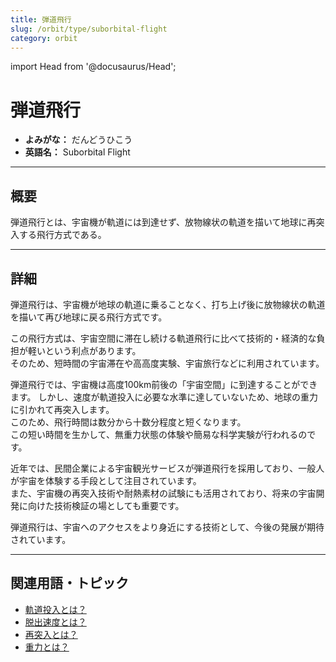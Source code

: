 ```yaml
---
title: 弾道飛行
slug: /orbit/type/suborbital-flight
category: orbit
---
```


import Head from '@docusaurus/Head';

<Head>
  <script type="application/ld+json">
    {`{
      "@context": "https://schema.org",
      "@type": "DefinedTerm",
      "name": "弾道飛行",
      "inDefinedTermSet": "https://www.space-portal.org",
      "termCode": "orbit/type/suborbital-flight",
      "description": "弾道飛行とは、宇宙機が軌道には到達せず、放物線状の軌道を描いて地球に再突入する飛行方式である。",
      "url": "https://www.space-portal.org/docs/orbit/type/suborbital-flight"
    }`}
  </script>
</Head>

# 弾道飛行

- **よみがな：** だんどうひこう  
- **英語名：** Suborbital Flight  

---

## 概要

弾道飛行とは、宇宙機が軌道には到達せず、放物線状の軌道を描いて地球に再突入する飛行方式である。

---

## 詳細

弾道飛行は、宇宙機が地球の軌道に乗ることなく、打ち上げ後に放物線状の軌道を描いて再び地球に戻る飛行方式です。  

この飛行方式は、宇宙空間に滞在し続ける軌道飛行に比べて技術的・経済的な負担が軽いという利点があります。  
そのため、短時間の宇宙滞在や高高度実験、宇宙旅行などに利用されています。  

弾道飛行では、宇宙機は高度100km前後の「宇宙空間」に到達することができます。
しかし、速度が軌道投入に必要な水準に達していないため、地球の重力に引かれて再突入します。  
このため、飛行時間は数分から十数分程度と短くなります。  
この短い時間を生かして、無重力状態の体験や簡易な科学実験が行われるのです。  

近年では、民間企業による宇宙観光サービスが弾道飛行を採用しており、一般人が宇宙を体験する手段として注目されています。  
また、宇宙機の再突入技術や耐熱素材の試験にも活用されており、将来の宇宙開発に向けた技術検証の場としても重要です。  

弾道飛行は、宇宙へのアクセスをより身近にする技術として、今後の発展が期待されています。

---

## 関連用語・トピック

- [軌道投入とは？](/docs/orbit/operation/orbital-insertion)  
- [脱出速度とは？](/docs/orbit/mechanics/escape-velocity)   
- [再突入とは？](/docs/explorer/technology/reentry)   
- [重力とは？](/docs/glossary/gravity)
